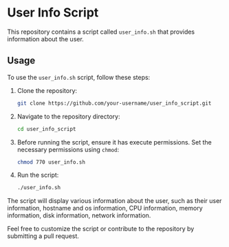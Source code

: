 # User Info Script

This repository contains a script called `user_info.sh` that provides information about the user.

## Usage

To use the `user_info.sh` script, follow these steps:

1. Clone the repository:

    ```bash
    git clone https://github.com/your-username/user_info_script.git
    ```

2. Navigate to the repository directory:

    ```bash
    cd user_info_script
    ```

3. Before running the script, ensure it has execute permissions. Set the necessary permissions using `chmod`:

    ```bash
    chmod 770 user_info.sh
    ```

4. Run the script:

    ```bash
    ./user_info.sh
    ```

The script will display various information about the user, such as their user information, hostname and os information, CPU information, memory information, disk information, network information.

Feel free to customize the script or contribute to the repository by submitting a pull request.
